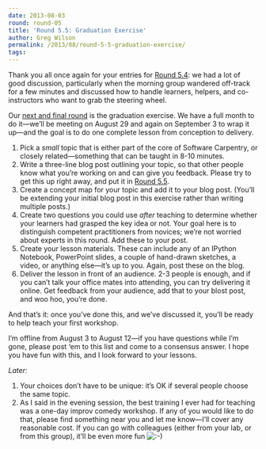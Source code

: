 ```yaml
---
date: 2013-08-03
round: round-05
title: 'Round 5.5: Graduation Exercise'
author: Greg Wilson
permalink: /2013/08/round-5-5-graduation-exercise/
tags:
---
```

Thank you all once again for your entries for [Round 5.4][1]: we had a lot of good discussion, particularly when the morning group wandered off-track for a few minutes and discussed how to handle learners, helpers, and co-instructors who want to grab the steering wheel.

Our [next and final round][2] is the graduation exercise. We have a full month to do it—we&#8217;ll be meeting on August 29 and again on September 3 to wrap it up—and the goal is to do one complete lesson from conception to delivery.

1.  Pick a *small* topic that is either part of the core of Software Carpentry, or closely related—something that can be taught in 8-10 minutes.
2.  Write a three-line blog post outlining your topic, so that other people know what you&#8217;re working on and can give you feedback. Please try to get this up right away, and put it in [Round 5.5][2].
3.  Create a concept map for your topic and add it to your blog post. (You&#8217;ll be extending your initial blog post in this exercise rather than writing multiple posts.)
4.  Create two questions you could use *after* teaching to determine whether your learners had grasped the key idea or not. Your goal here is to distinguish competent practitioners from novices; we&#8217;re not worried about experts in this round. Add these to your post.
5.  Create your lesson materials. These can include any of an IPython Notebook, PowerPoint slides, a couple of hand-drawn sketches, a video, or anything else—it&#8217;s up to you. Again, post these on the blog.
6.  Deliver the lesson in front of an audience. 2-3 people is enough, and if you can&#8217;t talk your office mates into attending, you can try delivering it online. Get feedback from your audience, add that to your blost post, and woo hoo, you&#8217;re done.

And that&#8217;s it: once you&#8217;ve done this, and we&#8217;ve discussed it, you&#8217;ll be ready to help teach your first workshop.

I&#8217;m offline from August 3 to August 12—if you have questions while I&#8217;m gone, please post &#8216;em to this list and come to a consensus answer. I hope you have fun with this, and I look forward to your lessons.

*Later:*

1.  Your choices don&#8217;t have to be unique: it&#8217;s OK if several people choose the same topic.
2.  As I said in the evening session, the best training I ever had for teaching was a one-day improv comedy workshop. If any of you would like to do that, please find something near you and let me know—I&#8217;ll cover any reasonable cost. If you can go with colleagues (either from your lab, or from this group), it&#8217;ll be even more fun <img src="http://localhost:8080/wp-includes/images/smilies/icon_smile.gif" alt=":-)" class="wp-smiley" />

 [1]: http://teaching.software-carpentry.org/category/round-5-4/
 [2]: http://teaching.software-carpentry.org/category/round-5-5/
